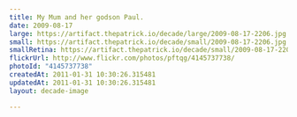 ```yaml
---
title: My Mum and her godson Paul.
date: 2009-08-17
large: https://artifact.thepatrick.io/decade/large/2009-08-17-2206.jpg
small: https://artifact.thepatrick.io/decade/small/2009-08-17-2206.jpg
smallRetina: https://artifact.thepatrick.io/decade/small/2009-08-17-2206@2x.jpg
flickrUrl: http://www.flickr.com/photos/pftqg/4145737738/
photoId: "4145737738"
createdAt: 2011-01-31 10:30:26.315481
updatedAt: 2011-01-31 10:30:26.315481
layout: decade-image

---
```


